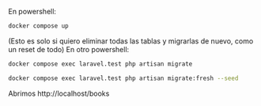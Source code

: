 En powershell:

``` bash
docker compose up
```



(Esto es solo si quiero eliminar todas las tablas y migrarlas de nuevo, como un reset de todo)
En otro powershell:

```bash
docker compose exec laravel.test php artisan migrate
```
``` bash
docker compose exec laravel.test php artisan migrate:fresh --seed
```




Abrimos http://localhost/books